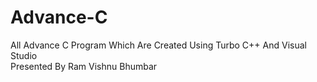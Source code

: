 # Advance-C
All Advance C Program Which Are Created Using Turbo C++ And  Visual Studio 
<br>
Presented By Ram Vishnu Bhumbar
